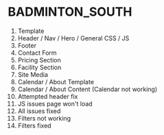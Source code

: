 # BADMINTON_SOUTH
1. Template
2. Header / Nav / Hero / General CSS / JS
3. Footer
4. Contact Form
5. Pricing Section
6. Facility Section
7. Site Media
8. Calendar / About Template
9. Calendar / About Content (Calendar not working)
10. Attempted header fix
11. JS issues page won't load
12. All issues fixed
13. Filters not working
14. Filters fixed 
